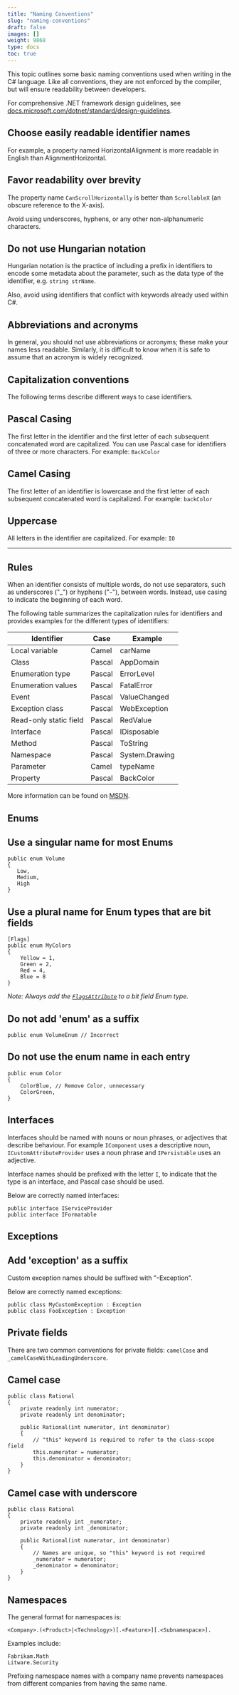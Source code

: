 ```yaml
---
title: "Naming Conventions"
slug: "naming-conventions"
draft: false
images: []
weight: 9868
type: docs
toc: true
---
```


This topic outlines some basic naming conventions used when writing in the C# language. Like all conventions, they are not enforced by the compiler, but will ensure readability between developers.

For comprehensive .NET framework design guidelines, see [docs.microsoft.com/dotnet/standard/design-guidelines](https://docs.microsoft.com/dotnet/standard/design-guidelines/).

## Choose easily readable identifier names
For example, a property named HorizontalAlignment is more readable in English than AlignmentHorizontal.

## Favor readability over brevity
The property name `CanScrollHorizontally` is better than `ScrollableX` (an obscure reference to the X-axis).

Avoid using underscores, hyphens, or any other non-alphanumeric characters.

## Do **not** use Hungarian notation
Hungarian notation is the practice of including a prefix in identifiers to encode some metadata about the parameter, such as the data type of the identifier, e.g. `string strName`.

Also, avoid using identifiers that conflict with keywords already used within C#.

## Abbreviations and acronyms
In general, you should not use abbreviations or acronyms; these make your names less readable. Similarly, it is difficult to know when it is safe to assume that an acronym is widely recognized.

## Capitalization conventions
The following terms describe different ways to case identifiers.
## Pascal Casing
The first letter in the identifier and the first letter of each subsequent concatenated word are capitalized. You can use Pascal case for identifiers of three or more characters. For example: `BackColor`

## Camel Casing
The first letter of an identifier is lowercase and the first letter of each subsequent concatenated word is capitalized. For example: `backColor`

## Uppercase
All letters in the identifier are capitalized. For example: `IO`

---

## Rules
When an identifier consists of multiple words, do not use separators, such as underscores ("_") or hyphens ("-"), between words. Instead, use casing to indicate the beginning of each word.

The following table summarizes the capitalization rules for identifiers and provides examples for the different types of identifiers:

Identifier             | Case   | Example
---------------------- | ------ | -------
Local variable         | Camel  | carName
Class                  | Pascal | AppDomain
Enumeration type       | Pascal | ErrorLevel
Enumeration values     | Pascal | FatalError
Event                  | Pascal | ValueChanged
Exception class        | Pascal | WebException
Read-only static field | Pascal | RedValue
Interface              | Pascal | IDisposable
Method                 | Pascal | ToString
Namespace              | Pascal | System.Drawing
Parameter              | Camel  | typeName
Property               | Pascal | BackColor

More information can be found on [MSDN][1].


  [1]: https://msdn.microsoft.com/library/ms229043(v=vs.110).aspx

## Enums
## Use a singular name for most Enums

    public enum Volume
    {
       Low,
       Medium,
       High
    }

## Use a plural name for Enum types that are bit fields

    [Flags]
    public enum MyColors
    {
        Yellow = 1,
        Green = 2,
        Red = 4,
        Blue = 8
    }
*Note: Always add the [`FlagsAttribute`][1] to a bit field Enum type.*

## Do **not** add 'enum' as a suffix

    public enum VolumeEnum // Incorrect

## Do **not** use the enum name in each entry

    public enum Color
    {
        ColorBlue, // Remove Color, unnecessary
        ColorGreen,
    }


  [1]: https://msdn.microsoft.com/en-us/library/system.flagsattribute(v=vs.110).aspx

## Interfaces
Interfaces should be named with nouns or noun phrases, or adjectives that describe behaviour. For example `IComponent` uses a descriptive noun, `ICustomAttributeProvider` uses a noun phrase and `IPersistable` uses an adjective.

Interface names should be prefixed with the letter `I`, to indicate that the type is an interface, and Pascal case should be used.

Below are correctly named interfaces:

    public interface IServiceProvider
    public interface IFormatable

## Exceptions
## Add 'exception' as a suffix
Custom exception names should be suffixed with "-Exception".

Below are correctly named exceptions:

    public class MyCustomException : Exception
    public class FooException : Exception

## Private fields
There are two common conventions for private fields: `camelCase` and `_camelCaseWithLeadingUnderscore`.

## Camel case

    public class Rational
    {
        private readonly int numerator;
        private readonly int denominator;

        public Rational(int numerator, int denominator)
        {
            // "this" keyword is required to refer to the class-scope field
            this.numerator = numerator;
            this.denominator = denominator;
        }
    }

## Camel case with underscore

    public class Rational
    {
        private readonly int _numerator;
        private readonly int _denominator;

        public Rational(int numerator, int denominator)
        {
            // Names are unique, so "this" keyword is not required
            _numerator = numerator;
            _denominator = denominator;
        }
    }

## Namespaces
The general format for namespaces is:

    <Company>.(<Product>|<Technology>)[.<Feature>][.<Subnamespace>].

Examples include:

    Fabrikam.Math
    Litware.Security

Prefixing namespace names with a company name prevents namespaces from different companies from having the same name.



